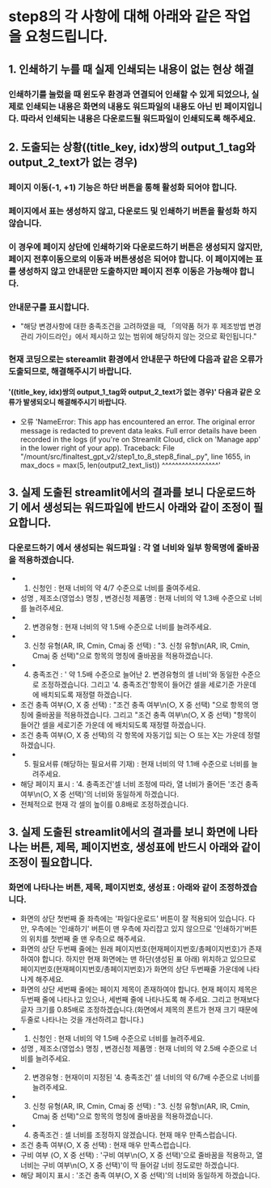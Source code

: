 # step8의 각 사항에 대해 아래와 같은 작업을 요청드립니다.

## **1. 인쇄하기 누를 때 실제 인쇄되는 내용이 없는 현상 해결**
### 인쇄하기를 눌렀을 때 윈도우 환경과 연결되어 인쇄할 수 있게 되었으나, 실제로 인쇄되는 내용은 화면의 내용도 워드파일의 내용도 아닌 빈 페이지입니다. 따라서 인쇄되는 내용은 다운로드될 워드파일이 인쇄되도록 해주세요.

## **2. 도출되는 상황((title_key, idx)쌍의 output_1_tag와 output_2_text가 없는 경우)**
### 페이지 이동(-1, +1) 기능은 하단 버튼을 통해 활성화 되어야 합니다.
### 페이지에서 표는 생성하지 않고, 다운로드 및 인쇄하기 버튼을 활성화 하지 않습니다.
### 이 경우에 페이지 상단에 인쇄하기와 다운로드하기 버튼은 생성되지 않지만, 페이지 전후이동으로의 이동과 버튼생성은 되어야 합니다. 이 페이지에는 표를 생성하지 않고 안내문만 도출하지만 페이지 전후 이동은 가능해야 합니다. 
### 안내문구를 표시합니다.
 - "해당 변경사항에 대한 충족조건을 고려하였을 때, 「의약품 허가 후 제조방법 변경관리 가이드라인」에서 제시하고 있는 범위에 해당하지 않는 것으로 확인됩니다."
### 현재 코딩으로는 stereamlit 환경에서 안내문구 하단에 다음과 같은 오류가 도출되므로, 해결해주시기 바랍니다. 
#### '((title_key, idx)쌍의 output_1_tag와 output_2_text가 없는 경우)' 다음과 같은 오류가 발생되오니 해결해주시기 바랍니다.
- 오류
'NameError: This app has encountered an error. The original error message is redacted to prevent data leaks. Full error details have been recorded in the logs (if you're on Streamlit Cloud, click on 'Manage app' in the lower right of your app).
Traceback:
File "/mount/src/finaltest_gpt_v2/step1_to_8_step8_final_.py", line 1655, in <module>
    max_docs = max(5, len(output2_text_list))
                          ^^^^^^^^^^^^^^^^^' 

## **3. 실제 도출된 streamlit에서의 결과를 보니 다운로드하기 에서 생성되는 워드파일에 반드시 아래와 같이 조정이 필요합니다.**
### 다운로드하기 에서 생성되는 워드파일 : 각 열 너비와 일부 항목명에 줄바꿈을 적용하겠습니다.
- 1. 신청인 : 현재 너비의 약 4/7 수준으로 너비를 줄여주세요.
- 성명 , 제조소(영업소) 명칭 , 변경신청 제품명 : 현재 너비의 약 1.3배 수준으로 너비를 늘려주세요.
- 2. 변경유형 : 현재 너비의 약 1.5배 수준으로 너비를 늘려주세요.
- 3. 신청 유형(AR, IR, Cmin, Cmaj 중 선택) : "3. 신청 유형\n(AR, IR, Cmin, Cmaj 중 선택)"으로 항목의 명칭에 줄바꿈을 적용하겠습니다. 
- 4. 충족조건 : ' 약 1.5배 수준으로 늘어난 2. 변경유형의 셀 너비'와 동일한 수준으로 조정하겠습니다. 그리고 '4. 충족조건'항목이 들어간 셀을 세로기준 가운데 에 배치되도록 재정렬 하겠습니다.
- 조건 충족 여부(○, X 중 선택) : "조건 충족 여부\n(○, X 중 선택) "으로 항목의 명칭에 줄바꿈을 적용하겠습니다. 그리고 "조건 충족 여부\n(○, X 중 선택) "항목이 들어간 셀을 세로기준 가운데 에 배치되도록 재정렬 하겠습니다. 
- 조건 충족 여부(○, X 중 선택)의 각 항목에 자동기입 되는 ○ 또는 X는 가운데 정렬 하겠습니다.
- 5. 필요서류 (해당하는 필요서류 기재) : 현재 너비의 약 1.1배 수준으로 너비를 늘려주세요.
- 해당 페이지 표시 : '4. 충족조건'셀 너비 조정에 따라, 열 너비가 줄어든 '조건 충족 여부\n(○, X 중 선택)'의 너비와 동일하게 하겠습니다.
- 전체적으로 현재 각 셀의 높이를 0.8배로 조정하겠습니다.

## **3. 실제 도출된 streamlit에서의 결과를 보니 화면에 나타나는 버튼, 제목, 페이지번호, 생성표에 반드시 아래와 같이 조정이 필요합니다.**
### 화면에 나타나는 버튼, 제목, 페이지번호, 생성표 : 아래와 같이 조정하겠습니다. 
- 화면의 상단 첫번째 줄 좌측에는 '파일다운로드' 버튼이 잘 적용되어 있습니다. 다만, 우측에는 '인쇄하기' 버튼이 맨 우측에 자리잡고 있지 않으므로 '인쇄하기'버튼의 위치를 첫번째 줄 맨 우측으로 해주세요. 
- 화면의 상단 두번째 줄에는 원래 페이지번호(현재페이지번호/총페이지번호)가 존재하여야 합니다. 하지만 현재 화면에는 맨 하단(생성된 표 아래) 위치하고 있으므로 페이지번호(현재페이지번호/총페이지번호)가 화면의 상단 두번째줄 가운데에 나타나게 해주세요. 
- 화면의 상단 세번째 줄에는 페이지 제목이 존재하여야 합니다. 현재 페이지 제목은 두번째 줄에 나타나고 있으나, 세번째 줄에 나타나도록 해 주세요. 그리고 현재보다 글자 크기를 0.85배로 조정하겠습니다.(화면에서 제목의 폰트가 현재 크기 때문에 두줄로 나타나는 것을 개선하려고 합니다.)
- 1. 신청인 : 현재 너비의 약 1.5배 수준으로 너비를 늘려주세요.
- 성명 , 제조소(영업소) 명칭 , 변경신청 제품명 : 현재 너비의 약 2.5배 수준으로 너비를 늘려주세요.
- 2. 변경유형 : 현재이미 지정된 '4. 충족조건' 셀 너비의 약 6/7배 수준으로 너비를 늘려주세요.
- 3. 신청 유형(AR, IR, Cmin, Cmaj 중 선택) : "3. 신청 유형\n(AR, IR, Cmin, Cmaj 중 선택)"으로 항목의 명칭에 줄바꿈을 적용하겠습니다. 
- 4. 충족조건 : 셀 너비를 조정하지 않겠습니다. 현재 매우 만족스럽습니다.
- 조건 충족 여부(○, X 중 선택) : 현재 매우 만족스럽습니다.
- 구비 여부 (○, X 중 선택) : '구비 여부\n(○, X 중 선택)'으로 줄바꿈을 적용하고, 열 너비는 구비 여부\n(○, X 중 선택)'이 딱 들어갈 너비 정도로만 하겠습니다. 
- 해당 페이지 표시 : '조건 충족 여부(○, X 중 선택)'의 너비와 동일하게 하겠습니다.
